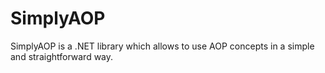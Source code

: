 # SimplyAOP

SimplyAOP is a .NET library which allows to use AOP concepts in a simple and straightforward way.